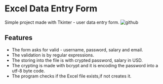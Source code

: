 
# Excel Data Entry Form

Simple project made with Tkinter - user data entry form.
![github](https://user-images.githubusercontent.com/115580585/207138316-1509c691-176f-4f8f-8019-652d4eca2049.gif)
## Features

 - The form asks for valid - username, password, salary and email.
 - The validation is by regular expressions.
 - The storing into the file is with crypted password, salary in USD.
 - The crypting is made with bcrypt and it is encoding the password into a utf-8 byte code.
 - The program checks if the Excel file exists,if not creates it.
